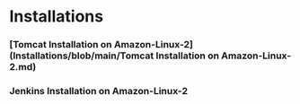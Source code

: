 # Installations
### [Tomcat Installation on Amazon-Linux-2](Installations/blob/main/Tomcat Installation on Amazon-Linux-2.md)
### Jenkins Installation on Amazon-Linux-2
